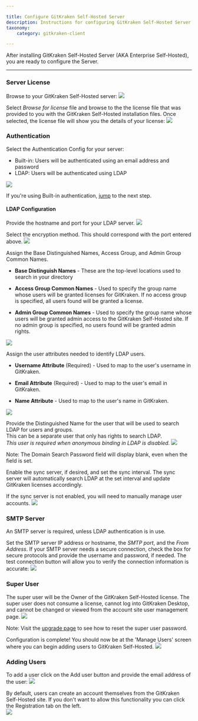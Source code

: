 ```yaml
---

title: Configure GitKraken Self-Hosted Server
description: Instructions for configuring GitKraken Self-Hosted Server
taxonomy:
    category: gitkraken-client

---
```


After installing GitKraken Self-Hosted Server (AKA Enterprise Self-Hosted), you are ready to configure the Server.

***

<a id="server-license"></a>

### Server License
Browse to your GitKraken Self-Hosted server:
<img src='/wp-content/uploads/select-license.png' srcset='/wp-content/uploads/select-license@2x.png' class='img-bordered img-responsive center'>

Select _Browse for license_ file and browse to the the license file that was provided to you with the GitKraken Self-Hosted installation files.  Once selected, the license file will show you the details of your license:
<img src='/wp-content/uploads/license-details.png' srcset='/wp-content/uploads/license-details@2x.png' class='img-bordered img-responsive center'>

<a id="authentication"></a>

### Authentication
Select the Authentication Config for your server:

  * Built-in: Users will be authenticated using an email address and password
  * LDAP: Users will be authenticated using LDAP
<img src='/wp-content/uploads/auth-config.png' srcset='/wp-content/uploads/auth-config@2x.png' class='img-bordered img-responsive center'>

If you're using Built-in authentication, [jump](#smtp-server) to the next step.

<a id="ldap-configuration"></a>

#### LDAP Configuration
Provide the hostname and port for your LDAP server.
<img src='/wp-content/uploads/ldap-host-port.png' srcset='/wp-content/uploads/ldap-host-port@2x.png' class='img-bordered img-responsive center'>

Select the encryption method.  This should correspond with the port entered above.
<img src='/wp-content/uploads/encryption-method.png' srcset='/wp-content/uploads/encryption-method@2x.png' class='img-bordered img-responsive center'>

Assign the Base Distinguished Names, Access Group, and Admin Group Common Names.

  * **Base Distinguish Names** - These are the top-level locations used to search in your directory

  * **Access Group Common Names** - Used to specify the group name whose users will be granted licenses for GitKraken.  If no access group is specified, all users found will be granted a license.

  * **Admin Group Common Names** - Used to specify the group name whose users will be granted admin access to the GitKraken Self-Hosted site.  If no admin group is specified, no users found will be granted admin rights.
<img src='/wp-content/uploads/base-dn.png' srcset='/wp-content/uploads/base-dn@2x.png' class='img-bordered img-responsive center'>

Assign the user attributes needed to identify LDAP users.

  * **Username Attribute** (Required) - Used to map to the user's username in GitKraken.

  * **Email Attribute** (Required) - Used to map to the user's email in GitKraken.

  * **Name Attribute** - Used to map to the user's name in GitKraken.

<img src='/wp-content/uploads/user-attributes.png' srcset='/wp-content/uploads/user-attributes@2x.png' class='img-bordered img-responsive center'>

Provide the Distinguished Name for the user that will be used to search LDAP for users and groups.  
This can be a separate user that only has rights to search LDAP.  
*This user is required when anonymous binding in LDAP is disabled.*
<img src='/wp-content/uploads/search-user.png' srcset='/wp-content/uploads/search-user@2x.png' class='img-bordered img-responsive center'>

<div class='callout callout--warning'>
  <p>Note: The Domain Search Password field will display blank, even when the field is set.</p>
</div>

Enable the sync server, if desired, and set the sync interval.  The sync server will automatically search LDAP at the set interval and update GitKraken licenses accordingly.

If the sync server is not enabled, you will need to manually manage user accounts.
<img src='/wp-content/uploads/sync-server.png' srcset='/wp-content/uploads/sync-server@2x.png' class='img-bordered img-responsive center'>

<a id="smtp-server"></a>

### SMTP Server
An SMTP server is required, unless LDAP authentication is in use.

Set the SMTP server IP address or hostname, the _SMTP port_, and the _From Address_.  If your SMTP server needs a secure connection, check the box for secure protocols and provide the username and password, if needed.  The test connection button will allow you to verify the connection information is accurate:
<img src='/wp-content/uploads/smtp-setup.png' srcset='/wp-content/uploads/smtp-setup@2x.png' class='img-bordered img-responsive center'>

<a id="super-user"></a>

### Super User
The super user will be the Owner of the GitKraken Self-Hosted license.  The super user does not consume a license, cannot log into GitKraken Desktop, and cannot be changed or viewed from the account site user management page.
<img src='/wp-content/uploads/super-user.png' srcset='/wp-content/uploads/super-user@2x.png' class='img-bordered img-responsive center'>

<div class='callout callout--neutral'>
  <p>Note: Visit the <a href="/enterprise/upgrade-enterprise/#reset-the-super-user-password">upgrade page</a> to see how to reset the super user password.</p>
</div>

Configuration is complete!  You should now be at the 'Manage Users' screen where you can begin adding users to GitKraken Self-Hosted.
<img src='/wp-content/uploads/manage-users.png' srcset='/wp-content/uploads/manage-users@2x.png' class='img-bordered img-responsive center'>

<a id="adding-users"></a>

### Adding Users
To add a user click on the Add user button and provide the email address of the user:
<img src='/wp-content/uploads/user-email.png' srcset='/wp-content/uploads/user-email@2x.png' class='img-bordered img-responsive center'>

By default, users can create an account themselves from the GitKraken Self-Hosted site.  If you don't want to allow this functionality you can click the Registration tab on the left.  
<img src='/wp-content/uploads/registration-settings.png' srcset='/wp-content/uploads/registration-settings@2x.png' class='img-bordered img-responsive center'>

